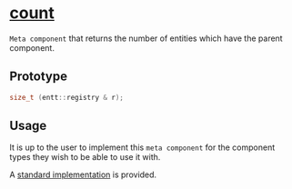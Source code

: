 # [count](count.hpp)

`Meta component` that returns the number of entities which have the parent component.

## Prototype

```cpp
size_t (entt::registry & r);
```

## Usage

It is up to the user to implement this `meta component` for the component types they wish to be able to use it with.

A [standard implementation](../helpers/impl/count.md) is provided.